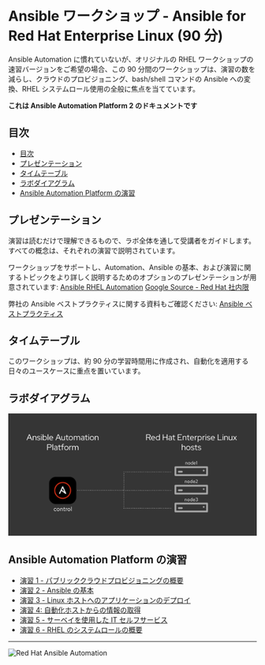 # Ansible ワークショップ - Ansible for Red Hat Enterprise Linux (90 分)

Ansible Automation に慣れていないが、オリジナルの RHEL ワークショップの速習バージョンをご希望の場合、この 90
分間のワークショップは、演習の数を減らし、クラウドのプロビジョニング、bash/shell コマンドの Ansible への変換、RHEL
システムロール使用の全般に焦点を当てています。

**これは Ansible Automation Platform 2 のドキュメントです**

## 目次

* [目次](#table-of-contents)
* [プレゼンテーション](#presentations)
* [タイムテーブル](#time-planning)
* [ラボダイアグラム](#lab-diagram)
* [Ansible Automation Platform の演習](#ansible-automation-platform-exercises)

## プレゼンテーション

演習は読むだけで理解できるもので、ラボ全体を通して受講者をガイドします。すべての概念は、それぞれの演習で説明されています。

ワークショップをサポートし、Automation、Ansible
の基本、および演習に関するトピックをより詳しく説明するためのオプションのプレゼンテーションが用意されています: [Ansible RHEL
Automation](../../decks/ansible_rhel_90.pdf)  [Google Source - Red Hat
社内限](https://docs.google.com/presentation/d/143JtFwmz469ucKNbB4L5T-PtKfurjpcOmCICzSbwm3Y/edit?usp=sharing)

弊社の Ansible ベストプラクティスに関する資料もご確認ください: [Ansible
ベストプラクティス](../../decks/ansible_best_practices.pdf)

## タイムテーブル

このワークショップは、約 90 分の学習時間用に作成され、自動化を適用する日々のユースケースに重点を置いています。

## ラボダイアグラム

![ansible rhel lab diagram](../../images/rhel_lab_diagram.png)

## Ansible Automation Platform の演習

 - [演習 1 - パブリッククラウドプロビジョニングの概要](1-setup/README.ja.md)
 - [演習 2 - Ansible の基本](2-thebasics/README.ja.md)
 - [演習 3 - Linux ホストへのアプリケーションのデプロイ](3-playbook/README.ja.md)
 - [演習 4: 自動化ホストからの情報の取得](4-variables/README.ja.md)
 - [演習 5 - サーベイを使用した IT セルフサービス](5-surveys/README.ja.md)
 - [演習 6 - RHEL のシステムロールの概要](6-system-roles/README.ja.md)

---
![Red Hat Ansible
Automation](../../images/rh-ansible-automation-platform.png)
